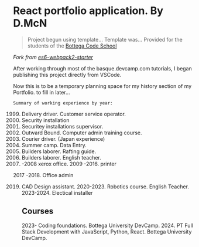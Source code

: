 # React portfolio application. By D.McN

> Project begun using template... 
Template was... Provided for the students of the [Bottega Code School](https://bottega.tech/)

*Fork from [es6-webpack2-starter](https://github.com/micooz/es6-webpack2-starter)*

After working through most of the basque.devcamp.com tutorials, 
I began publishing this project directly from VSCode.


Now this is to be a temporary planning space for my history section of my Portfolio. to fill in later... 

    Summary of working experience by year: 
1999. Delivery driver. Customer service operator. 
2000. Security installation 
2001. Securitey installations supervisor.
2002. Outward Bound. Computer admin training course.
2003. Courier driver. (Japan experience) 
2004. Summer camp. Data Entry.  
2005. Builders laborer. Rafting guide.
2006. Builders laborer. English teacher. 
2007. -2008 xerox office.
2009 -2016. printer

2017 -2018. Office admin

2019. CAD Design assistant. 
2020-2023. Robotics course. English Teacher.
2023-2024. Electical installer


      ## Courses
      2023- Coding foundations. Bottega University DevCamp. 
      2024. PT Full Stack Development with JavaScript, Python, React. Bottega University DevCamp. 
